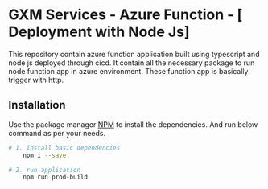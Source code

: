 # GXM Services - Azure Function - [ Deployment with Node Js]

This repository contain azure function application built using typescript and node js deployed through cicd.
It contain all the necessary package to run node function app in azure environment.
These function app is basically trigger with http.
## Installation

Use the package manager [NPM](https://www.npmjs.com/) to install the dependencies.
And run below command as per your needs.

```bash
# 1. Install basic dependencies
    npm i --save

# 2. run application
    npm run prod-build